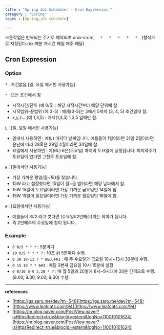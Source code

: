 ```yaml
---
title : "Spring Job Scheduler - Cron Expression "
category : "Spring"
tages : [Spring,job schedule]

---
```


크론작업은 반복되는 주기로 예약되며 unix-cron(`    *   *   *   *   *   `)형식으로 지정된다.(ex.매분 매시간 매일 매주 매달)

## Cron Expression

### Option

`?` : 조건없음 [일, 요일 에서만 사용가능]

`*` : 모든 조건에서 참

- 시작시간/단위 (예 0/5) : 해당 시작시간부터 해당 단위때 참
- 시작범위-끝범위 (예 3-5) : 예제(3-5)는 3에서 5까지 (3, 4, 5) 조건일때 참.
- x,y,z... (예 1,3,5) : 예제(1,3,5) 1,3,5 일때만 참.

`L` : [일, 요일 에서만 사용가능]

- 일에서 사용하면 : 예(L) 마지막 날짜입니다. 예를들어 1월이라면 31일 2월이라면 윤년에 따라 28혹은 29일 4월이라면 30일에 참.
- 요일에서 사용하면 : 예(6L) 6은(토요일) 마지막 토요일에 실행됩니다. 마지막주가 토요일이 없다면 그전주 토요일에 참.

`W` : [일에서만 사용가능]

- 가장 가까운 평일(월~토)를 찾습니다.
- 15W 라고 설정했다면 15일이 월~금 범위라면 해당 날짜에서 참.
- 15W 15일이 토요일이라면 가장 가까운 금요일인 14일에 참.
- 15W 15일이 일요일이라면 가장 가까운 월요일인 16일에 참.

`#` : [요일에서만 사용가능]

- 예를들어 3#2 라고 썻다면 (수요일#2번째주)라는 의미가 됩니다.
- 즉 2번째주의 수요일에 참이 됩니다.



### Example

- `0 0/5 * * *` : 5분마다
- `10 0/5 * * * ?` : 10초 뒤 5분마다 수행.
- `0 30 10-13 ? * WED,FRI` : 매 주 수요일과 금요일 10시~13시 30분에 수행.
- `0 15 10 ? * 6#3` : 매달 3번째 금요일 10시 15분에 실행
- `0 0/30 8-9 5,20 * ?` : 매 월 5일과 20일에 8시~9시대에 30분 간격으로 수행. (8:00, 8:30, 9:00, 9:30) 수행

---

**references**

- [https://gs.saro.me/dev?tn=548](https://gs.saro.me/dev?tn=548)
- [https://www.leafcats.com/94](https://www.leafcats.com/94)
- [https://m.blog.naver.com/PostView.naver?isHttpsRedirect=true&blogId=estern&logNo=110010101624](https://m.blog.naver.com/PostView.naver?isHttpsRedirect=true&blogId=estern&logNo=110010101624)